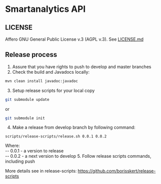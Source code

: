 # Smartanalytics API

## LICENSE

Affero GNU General Public License v.3 (AGPL v.3).
See [LICENSE.md](LICENSE.md)

## Release process

1. Assure that you have rights to push to develop and master branches
2. Check the build and Javadocs locally:
```bash
mvn clean install javadoc:javadoc
```
3. Setup release scripts for your local copy
```bash
git submodule update
```
or
```bash
git submodule init
```
4. Make a release from develop branch by following command:
```
scripts/release-scripts/release.sh 0.0.1 0.0.2
```
Where:  
-- 0.0.1 - a version to release  
-- 0.0.2 - a next version to develop
5. Follow release scripts commands, including push


More details see in release-scripts: https://github.com/borisskert/release-scripts
